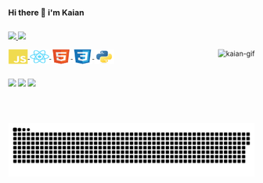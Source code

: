 ### Hi there 👋 i'm Kaian
  ##
<div>
  <a href="https://github.com/kaiangoncalves">
  <img height="180em"  src="https://github-readme-stats.vercel.app/api?username=kaiangoncalves&show_icons=true&theme=dracula&include_all_commits=true&count_private=true"/>
  <img height="180em"  src="https://github-readme-stats.vercel.app/api/top-langs/?username=kaiangoncalves&layout=compact&langs_count=4&theme=dracula"/>
</div>
<div style="display: inline_block"><br>
  <img align="center" alt="kaian-Js" height="30" width="40" src="https://raw.githubusercontent.com/devicons/devicon/master/icons/javascript/javascript-plain.svg">
  <img align="center" alt="kaian-React" height="30" width="40" src="https://raw.githubusercontent.com/devicons/devicon/master/icons/react/react-original.svg">
  <img align="center" alt="kaian-HTML" height="30" width="40" src="https://raw.githubusercontent.com/devicons/devicon/master/icons/html5/html5-original.svg">
  <img align="center" alt="kaian-CSS" height="30" width="40" src="https://raw.githubusercontent.com/devicons/devicon/master/icons/css3/css3-original.svg">
  <img align="center" alt="kaian-Python" height="30" width="40" src="https://raw.githubusercontent.com/devicons/devicon/master/icons/python/python-original.svg">
  <img height="150" align="right" alt="kaian-gif" src="https://cdn.discordapp.com/attachments/517096157353213952/880096636091633754/giphy_1.gif">
</div>
  
  ##
 <div> 
    <a href="https://instagram.com/kaiangoncalves" target="_blank"><img src="https://img.shields.io/badge/-Instagram-%23E4405F?style=for-the-badge&logo=instagram&logoColor=white" target="_blank"></a>
    <a href = "mailto:kaiansgoncalves@gmail.com"><img src="https://img.shields.io/badge/-Gmail-%23333?style=for-the-badge&logo=gmail&logoColor=white" target="_blank"></a>
    <a href="https://www.linkedin.com/in/kaian-gonçalves-14b3a417a" target="_blank"><img src="https://img.shields.io/badge/-LinkedIn-%230077B5?style=for-the-badge&logo=linkedin&logoColor=white" target="_blank"></a>
   
   ![Snake animation](https://github.com/kaiangoncalves/kaiangoncalves/blob/output/github-contribution-grid-snake.svg)
 </div>
